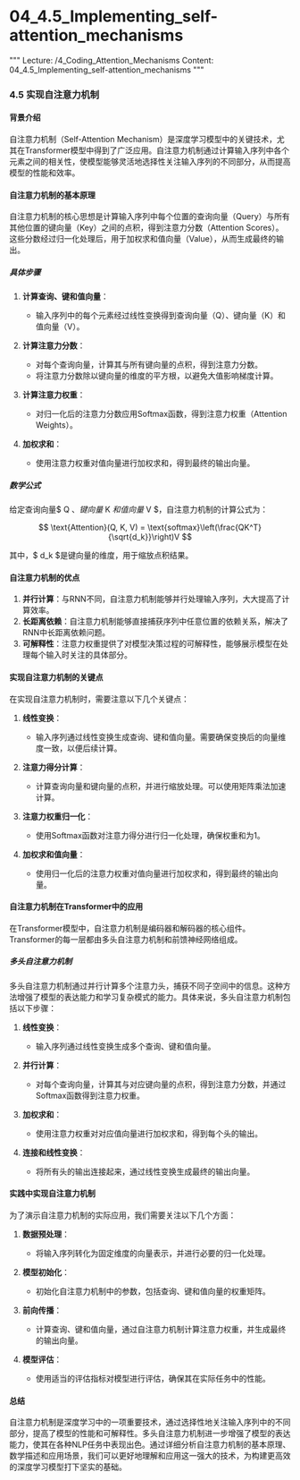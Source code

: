 # 04_4.5_Implementing_self-attention_mechanisms

"""
Lecture: /4_Coding_Attention_Mechanisms
Content: 04_4.5_Implementing_self-attention_mechanisms
"""

### 4.5 实现自注意力机制

#### 背景介绍
自注意力机制（Self-Attention Mechanism）是深度学习模型中的关键技术，尤其在Transformer模型中得到了广泛应用。自注意力机制通过计算输入序列中各个元素之间的相关性，使模型能够灵活地选择性关注输入序列的不同部分，从而提高模型的性能和效率。

#### 自注意力机制的基本原理
自注意力机制的核心思想是计算输入序列中每个位置的查询向量（Query）与所有其他位置的键向量（Key）之间的点积，得到注意力分数（Attention Scores）。这些分数经过归一化处理后，用于加权求和值向量（Value），从而生成最终的输出。

##### 具体步骤
1. **计算查询、键和值向量**：
   - 输入序列中的每个元素经过线性变换得到查询向量（Q）、键向量（K）和值向量（V）。

2. **计算注意力分数**：
   - 对每个查询向量，计算其与所有键向量的点积，得到注意力分数。
   - 将注意力分数除以键向量的维度的平方根，以避免大值影响梯度计算。

3. **计算注意力权重**：
   - 对归一化后的注意力分数应用Softmax函数，得到注意力权重（Attention Weights）。

4. **加权求和**：
   - 使用注意力权重对值向量进行加权求和，得到最终的输出向量。

##### 数学公式
给定查询向量$ Q $、键向量$ K $和值向量$ V $，自注意力机制的计算公式为：

$$ \text{Attention}(Q, K, V) = \text{softmax}\left(\frac{QK^T}{\sqrt{d_k}}\right)V $$

其中，$ d_k $是键向量的维度，用于缩放点积结果。

#### 自注意力机制的优点
1. **并行计算**：与RNN不同，自注意力机制能够并行处理输入序列，大大提高了计算效率。
2. **长距离依赖**：自注意力机制能够直接捕获序列中任意位置的依赖关系，解决了RNN中长距离依赖问题。
3. **可解释性**：注意力权重提供了对模型决策过程的可解释性，能够展示模型在处理每个输入时关注的具体部分。

#### 实现自注意力机制的关键点
在实现自注意力机制时，需要注意以下几个关键点：

1. **线性变换**：
   - 输入序列通过线性变换生成查询、键和值向量。需要确保变换后的向量维度一致，以便后续计算。

2. **注意力得分计算**：
   - 计算查询向量和键向量的点积，并进行缩放处理。可以使用矩阵乘法加速计算。

3. **注意力权重归一化**：
   - 使用Softmax函数对注意力得分进行归一化处理，确保权重和为1。

4. **加权求和值向量**：
   - 使用归一化后的注意力权重对值向量进行加权求和，得到最终的输出向量。

#### 自注意力机制在Transformer中的应用
在Transformer模型中，自注意力机制是编码器和解码器的核心组件。Transformer的每一层都由多头自注意力机制和前馈神经网络组成。

##### 多头自注意力机制
多头自注意力机制通过并行计算多个注意力头，捕获不同子空间中的信息。这种方法增强了模型的表达能力和学习复杂模式的能力。具体来说，多头自注意力机制包括以下步骤：

1. **线性变换**：
   - 输入序列通过线性变换生成多个查询、键和值向量。

2. **并行计算**：
   - 对每个查询向量，计算其与对应键向量的点积，得到注意力分数，并通过Softmax函数得到注意力权重。

3. **加权求和**：
   - 使用注意力权重对对应值向量进行加权求和，得到每个头的输出。

4. **连接和线性变换**：
   - 将所有头的输出连接起来，通过线性变换生成最终的输出向量。

#### 实践中实现自注意力机制
为了演示自注意力机制的实际应用，我们需要关注以下几个方面：

1. **数据预处理**：
   - 将输入序列转化为固定维度的向量表示，并进行必要的归一化处理。

2. **模型初始化**：
   - 初始化自注意力机制中的参数，包括查询、键和值向量的权重矩阵。

3. **前向传播**：
   - 计算查询、键和值向量，通过自注意力机制计算注意力权重，并生成最终的输出向量。

4. **模型评估**：
   - 使用适当的评估指标对模型进行评估，确保其在实际任务中的性能。

#### 总结
自注意力机制是深度学习中的一项重要技术，通过选择性地关注输入序列中的不同部分，提高了模型的性能和可解释性。多头自注意力机制进一步增强了模型的表达能力，使其在各种NLP任务中表现出色。通过详细分析自注意力机制的基本原理、数学描述和应用场景，我们可以更好地理解和应用这一强大的技术，为构建更高效的深度学习模型打下坚实的基础。